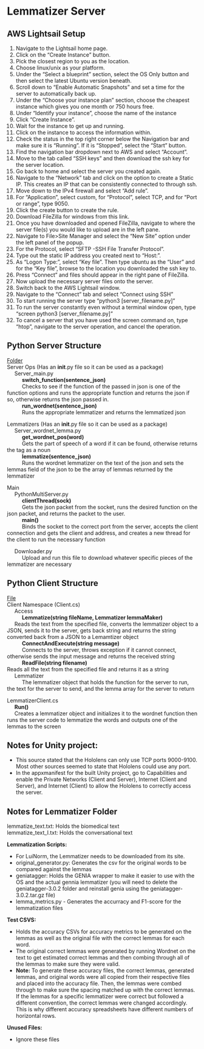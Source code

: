 # Lemmatizer Server
## AWS Lightsail Setup
1. Navigate to the Lightsail home page.
2. Click on the “Create Instance” button.
3. Pick the closest region to you as the location.
4. Choose linux/unix as your platform.
5. Under the “Select a blueprint” section, select the OS Only button and then select the latest Ubuntu version beneath.
6. Scroll down to “Enable Automatic Snapshots” and set a time for the server to automatically back up.
7. Under the “Choose your instance plan” section, choose the cheapest instance which gives you one month or 750 hours free.
8. Under “Identify your instance”, choose the name of the instance
9. Click “Create Instance”.
10. Wait for the instance to get up and running.
11. Click on the instance to access the information within.
12. Check the status in the top right corner below the Navigation bar and make sure it is “Running”. If it is “Stopped”, select the “Start” button.
13. Find the navigation bar dropdown next to AWS and select “Account”.
14. Move to the tab called “SSH keys” and then download the ssh key for the server location.
15. Go back to home and select the server you created again.
16. Navigate to the “Network” tab and click on the option to create a Static IP. This creates an IP that can be consistently connected to through ssh.
17. Move down to the IPv4 firewall and select “Add rule”.
18. For “Application”, select custom, for “Protocol”, select TCP, and for “Port or range”, type 9050.
19. Click the create button to create the rule.
20. Download FileZilla for windows from this link.
21. Once you have downloaded and opened FileZilla, navigate to where the server file(s) you would like to upload are in the left pane.
22. Navigate to File>Site Manager and select the “New Site” option under the left panel of the popup.
23. For the Protocol, select “SFTP -SSH File Transfer Protocol”.
24. Type out the static IP address you created next to “Host:”.
25. As “Logon Type:”, select “Key file”. Then type ubuntu as the “User” and for the “Key file”, browse to the location you downloaded the ssh key to.
26. Press “Connect” and files should appear in the right pane of FileZilla.
27. Now upload the necessary server files onto the server.
28. Switch back to the AWS Lightsail window.
29. Navigate to the “Connect” tab and select “Connect using SSH”
30. To start running the server type “python3 [server_filename.py]”
31. To run the server constantly even without a terminal window open, type “screen python3 [server_filename.py]”
32. To cancel a server that you have used the screen command on, type “htop”, navigate to the server operation, and cancel the operation.

## Python Server Structure  
<ins>Folder</ins>  
Server Ops (Has an __init__.py file so it can be used as a package)  
&nbsp;&nbsp;&nbsp;&nbsp;&nbsp;Server_main.py  
&nbsp;&nbsp;&nbsp;&nbsp;&nbsp;&nbsp;&nbsp;&nbsp;&nbsp;&nbsp;**switch_function(sentence_json)**  
&nbsp;&nbsp;&nbsp;&nbsp;&nbsp;&nbsp;&nbsp;&nbsp;&nbsp;&nbsp;Checks to see if the function of the passed in json is one of the function options and runs the appropriate function and returns the json if so, otherwise returns the json passed in.  
&nbsp;&nbsp;&nbsp;&nbsp;&nbsp;&nbsp;&nbsp;&nbsp;&nbsp;&nbsp;**run_wordnet(sentence_json)**  
&nbsp;&nbsp;&nbsp;&nbsp;&nbsp;&nbsp;&nbsp;&nbsp;&nbsp;&nbsp;Runs the appropriate lemmatizer and returns the lemmatized json  

Lemmatizers (Has an __init__.py file so it can be used as a package)  
&nbsp;&nbsp;&nbsp;&nbsp;&nbsp;Server_wordnet_lemma.py  
&nbsp;&nbsp;&nbsp;&nbsp;&nbsp;&nbsp;&nbsp;&nbsp;&nbsp;&nbsp;**get_wordnet_pos(word)**  
&nbsp;&nbsp;&nbsp;&nbsp;&nbsp;&nbsp;&nbsp;&nbsp;&nbsp;&nbsp;Gets the part of speech of a word if it can be found, otherwise returns the tag as a noun  
&nbsp;&nbsp;&nbsp;&nbsp;&nbsp;&nbsp;&nbsp;&nbsp;&nbsp;&nbsp;**lemmatize(sentence_json)**  
&nbsp;&nbsp;&nbsp;&nbsp;&nbsp;&nbsp;&nbsp;&nbsp;&nbsp;&nbsp;Runs the wordnet lemmatizer on the text of the json and sets the lemmas field of the json to be the array of lemmas returned by the lemmatizer  

Main  
&nbsp;&nbsp;&nbsp;&nbsp;&nbsp;PythonMultiServer.py  
&nbsp;&nbsp;&nbsp;&nbsp;&nbsp;&nbsp;&nbsp;&nbsp;&nbsp;&nbsp;**clientThread(sock)**  
&nbsp;&nbsp;&nbsp;&nbsp;&nbsp;&nbsp;&nbsp;&nbsp;&nbsp;&nbsp;Gets the json packet from the socket, runs the desired function on the json packet, and returns the packet to the user.  
&nbsp;&nbsp;&nbsp;&nbsp;&nbsp;&nbsp;&nbsp;&nbsp;&nbsp;&nbsp;**main()**  
&nbsp;&nbsp;&nbsp;&nbsp;&nbsp;&nbsp;&nbsp;&nbsp;&nbsp;&nbsp;Binds the socket to the correct port from the server, accepts the client connection and gets the client and address, and creates a new thread for the client to run the necessary function  

&nbsp;&nbsp;&nbsp;&nbsp;&nbsp;Downloader.py  
&nbsp;&nbsp;&nbsp;&nbsp;&nbsp;&nbsp;&nbsp;&nbsp;&nbsp;&nbsp;Upload and run this file to download whatever specific pieces of the lemmatizer are necessary  

## Python Client Structure  
<ins>File</ins>  
Client Namespace (Client.cs)  
&nbsp;&nbsp;&nbsp;&nbsp;&nbsp;Access  
&nbsp;&nbsp;&nbsp;&nbsp;&nbsp;&nbsp;&nbsp;&nbsp;&nbsp;&nbsp;**Lemmatize(string fileName, Lemmatizer lemmaMaker)**  
&nbsp;&nbsp;&nbsp;&nbsp;&nbsp;Reads the text from the specified file, converts the lemmatizer object to a JSON, sends it to the server, gets back string and returns the string converted back from a JSON to a Lemamtizer object  
&nbsp;&nbsp;&nbsp;&nbsp;&nbsp;&nbsp;&nbsp;&nbsp;&nbsp;&nbsp;**ConnectAndExecute(string message)**  
&nbsp;&nbsp;&nbsp;&nbsp;&nbsp;&nbsp;&nbsp;&nbsp;&nbsp;&nbsp;Connects to the server, throws exception if it cannot connect, otherwise sends the input message and returns the received string  
&nbsp;&nbsp;&nbsp;&nbsp;&nbsp;&nbsp;&nbsp;&nbsp;&nbsp;&nbsp;**ReadFile(string filename)**  
Reads all the text from the specified file and returns it as a string  
&nbsp;&nbsp;&nbsp;&nbsp;&nbsp;Lemmatizer  
&nbsp;&nbsp;&nbsp;&nbsp;&nbsp;&nbsp;&nbsp;&nbsp;&nbsp;&nbsp;The lemmatizer object that holds the function for the server to run, the text for the server to send, and the lemma array for the server to return  

LemmatizerClient.cs  
&nbsp;&nbsp;&nbsp;&nbsp;&nbsp;**Run()**  
&nbsp;&nbsp;&nbsp;&nbsp;&nbsp;Creates a lemmatizer object and initializes it to the wordnet function then runs the server code to lemmatize the words and outputs one of the lemmas to the screen  

## Notes for Unity project:  
* This source stated that the Hololens can only use TCP ports 9000-9100. Most other sources seemed to state that Hololens could use any port.  
* In the appxmanifest for the built Unity project, go to Capabilities and enable the Private Networks (Client and Server), Internet (Client and Server), and Internet (Client) to allow the Hololens to correctly access the server.  

## Notes for Lemmatizer Folder
lemmatize_text.txt: Holds the biomedical text  
lemmatize_text_I.txt: Holds the conversational text  
  
**Lemmatization Scripts:**  
* For LuiNorm, the Lemmatizer needs to be downloaded from its site.
* original_generator.py: Generates the csv for the original words to be compared against the lemmas
* geniatagger: Holds the GENIA wrapper to make it easier to use with the OS and the actual gennia lemmatizer (you will need to delete the geniatagger-3.0.2 folder and reinstall genia using the geniatagger-3.0.2.tar.gz file)
* lemma_metrics.py - Generates the accurracy and F1-score for the lemmatization files
  
**Test CSVS:**  
* Holds the accuracy CSVs for accuracy metrics to be generated on the lemmas as well as the original file with the correct lemmas for each word.
* The original correct lemmas were generated by running Wordnet on the text to get estimated correct lemmas and then combing through all of the lemmas to make sure they were valid.
* **Note:** To generate these accuracy files, the correct lemmas, generated lemmas, and original words were all copied from their respective files and placed into the accuracy file. Then, the lemmas were combed through to make sure the spacing matched up with the correct lemmas. If the lemmas for a specific lemmatizer were correct but followed a different convention, the correct lemmas were changed accordingly. This is why different accuracy spreadsheets have different numbers of horizontal rows.
  
**Unused Files:**
* Ignore these files
